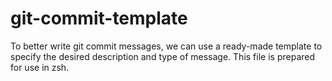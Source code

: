 # git-commit-template
To better write git commit messages, we can use a ready-made template to specify the desired description and type of message. This file is prepared for use in zsh.
